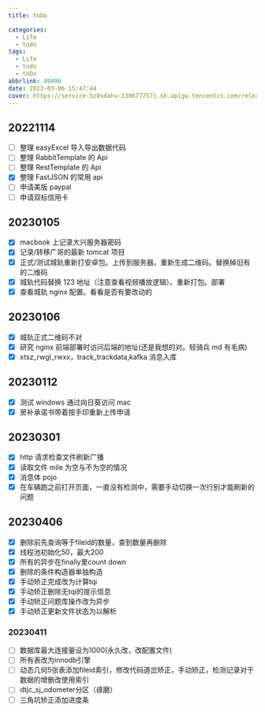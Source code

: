 ```yaml
---
title: toDo

categories:
  - Life
  - todo
tags:
  - Life
  - todo
  - toDo
abbrlink: 49496
date: 2023-03-06 15:47:44
cover: https://service-5z0sdahv-1306777571.sh.apigw.tencentcs.com/release/?uuid=255141c662e4428cb017027d2d363889
---
```


## 20221114

- [ ] 整理 easyExcel 导入导出数据代码
- [ ] 整理 RabbitTemplate 的 Api
- [ ] 整理 RestTemplate 的 Api
- [x] 整理 FastJSON 的常用 api
- [ ] 申请美版 paypal
- [ ] 申请双标信用卡

## 20230105

- [x] macbook 上记录大兴服务器密码
- [x] 记录/转移广哥的最新 tomcat 项目
- [x] 正式/测试城轨重新打安卓包。上传到服务器。重新生成二维码。替换掉旧有的二维码
- [x] 城轨代码替换 123 地址（注意查看视频播放逻辑）。重新打包。部署
- [x] 查看城轨 nginx 配置。看看是否有要改动的

## 20230106

- [x] 城轨正式二维码不对
- [x] 研究 nginx 前端部署时访问后端的地址(还是我想的对。轻骑兵 md 有毛病)
- [x] xtsz_rwgl_rwxx，track_trackdata,kafka 消息入库

## 20230112

- [x] 测试 windows 通过向日葵访问 mac
- [x] 房补承诺书带着按手印重新上传申请

## 20230301

- [x] http 请求检查文件刷新广播
- [x] 读取文件 mile 为空与不为空的情况
- [x] 消息体 pojo
- [x] 在车辆跑之前打开页面，一直没有检测中，需要手动切换一次行别才能刷新的问题

## 20230406

- [x] 删除前先查询等于fileid的数量，查到数量再删除
- [x] 线程池初始化50，最大200
- [x] 所有的异步在finally里count down
- [x] 删除的条件构造器单独构造
- [x] 手动矫正完成改为计算tqi
- [x] 手动矫正删除无tqi的提示信息
- [x] 手动矫正问题库操作改为异步
- [x] 手动矫正更新文件状态为以解析 

### 20230411

- [ ] 数据库最大连接量设为1000(永久改，改配置文件)
- [ ] 所有表改为innodb引擎
- [ ] 动态几何5张表添加fileid索引，修改代码道岔矫正，手动矫正，检测记录对于数据的增删改使用索引
- [ ] dtjc_sj_odometer分区（琢磨）
- [ ] 三角坑矫正添加进度条
